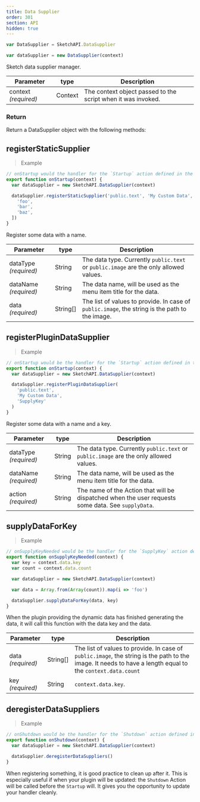 ```yaml
---
title: Data Supplier
order: 301
section: API
hidden: true
---
```


```js
var DataSupplier = SketchAPI.DataSupplier

var dataSupplier = new DataSupplier(context)
```

Sketch data supplier manager.

| Parameter            | type    | Description                                                  |
| -------------------- | ------- | ------------------------------------------------------------ |
| context _(required)_ | Context | The context object passed to the script when it was invoked. |

### Return

Return a DataSupplier object with the following methods:

## registerStaticSupplier

> Example

```js
// onStartup would the handler for the `Startup` action defined in the manifest.json
export function onStartup(context) {
  var dataSupplier = new SketchAPI.DataSupplier(context)

  dataSupplier.registerStaticSupplier('public.text', 'My Custom Data', [
    'foo',
    'bar',
    'baz',
  ])
}
```

Register some data with a name.

| Parameter             | type     | Description                                                                                    |
| --------------------- | -------- | ---------------------------------------------------------------------------------------------- |
| dataType _(required)_ | String   | The data type. Currently `public.text` or `public.image` are the only allowed values.          |
| dataName _(required)_ | String   | The data name, will be used as the menu item title for the data.                               |
| data _(required)_     | String[] | The list of values to provide. In case of `public.image`, the string is the path to the image. |

## registerPluginDataSupplier

> Example

```js
// onStartup would be the handler for the `Startup` action defined in the manifest.json
export function onStartup(context) {
  var dataSupplier = new SketchAPI.DataSupplier(context)

  dataSupplier.registerPluginDataSupplier(
    'public.text',
    'My Custom Data',
    'SupplyKey'
  )
}
```

Register some data with a name and a key.

| Parameter             | type   | Description                                                                                        |
| --------------------- | ------ | -------------------------------------------------------------------------------------------------- |
| dataType _(required)_ | String | The data type. Currently `public.text` or `public.image` are the only allowed values.              |
| dataName _(required)_ | String | The data name, will be used as the menu item title for the data.                                   |
| action _(required)_   | String | The name of the Action that will be dispatched when the user requests some data. See `supplyData`. |

## supplyDataForKey

> Example

```js
// onSupplyKeyNeeded would be the handler for the `SupplyKey` action defined in the manifest.json
export function onSupplyKeyNeeded(context) {
  var key = context.data.key
  var count = context.data.count

  var dataSupplier = new SketchAPI.DataSupplier(context)

  var data = Array.from(Array(count)).map(i => 'foo')

  dataSupplier.supplyDataForKey(data, key)
}
```

When the plugin providing the dynamic data has finished generating the data, it will call this function with the data key and the data.

| Parameter         | type     | Description                                                                                                                                                |
| ----------------- | -------- | ---------------------------------------------------------------------------------------------------------------------------------------------------------- |
| data _(required)_ | String[] | The list of values to provide. In case of `public.image`, the string is the path to the image. It needs to have a length equal to the `context.data.count` |
| key _(required)_  | String   | `context.data.key`.                                                                                                                                        |

## deregisterDataSuppliers

> Example

```js
// onShutdown would be the handler for the `Shutdown` action defined in the manifest.json
export function onShutdown(context) {
  var dataSupplier = new SketchAPI.DataSupplier(context)

  dataSupplier.deregisterDataSuppliers()
}
```

When registering something, it is good practice to clean up after it. This is especially useful if when your plugin will be updated: the `Shutdown` Action will be called before the `Startup` will. It gives you the opportunity to update your handler cleanly.
